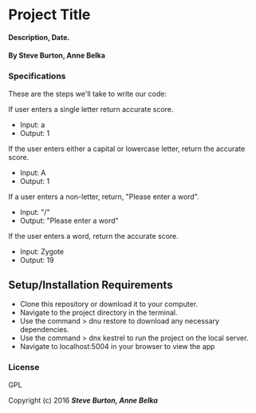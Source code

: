 # Project Title

#### Description, Date.

#### By **Steve Burton, Anne Belka**

### Specifications

These are the steps we'll take to write our code:

If user enters a single letter return accurate score.
* Input: a
* Output: 1

If the user enters either a capital or lowercase letter, return the accurate score.
* Input: A
* Output: 1

If a user enters a non-letter, return, "Please enter a word".
* Input: "/"
* Output: "Please enter a word"

If the user enters a word, return the accurate score.
* Input: Zygote
* Output: 19


## Setup/Installation Requirements

* Clone this repository or download it to your computer.
* Navigate to the project directory in the terminal.
* Use the command > dnu restore to download any necessary dependencies.
* Use the command > dnx kestrel to run the project on the local server.
* Navigate to localhost:5004 in your browser to view the app



### License

GPL

Copyright (c) 2016 **_Steve Burton, Anne Belka_**

